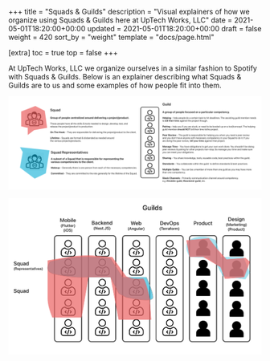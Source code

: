 +++
title = "Squads & Guilds"
description = "Visual explainers of how we organize using Squads & Guilds here at UpTech Works, LLC"
date = 2021-05-01T18:20:00+00:00
updated = 2021-05-01T18:20:00+00:00
draft = false
weight = 420
sort_by = "weight"
template = "docs/page.html"

[extra]
toc = true
top = false
+++

At UpTech Works, LLC we organize ourselves in a similar fashion to Spotify with Squads & Guilds. Below is an explainer describing what Squads & Guilds are to us and some examples of how people fit into them.

[![Visual explaining what Squads & Guilds are at UpTech Works, LLC](uptech-squads-explainer.png)](uptech-squads-explainer.png)

[![Visual example of Squads & Guilds at UpTech Works, LLC](uptech-squads-example.png)](uptech-squads-example.png)
